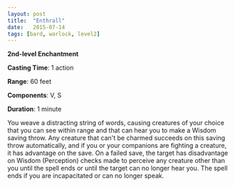 ```yaml
---
layout: post
title:  "Enthrall"
date:   2015-07-14
tags: [bard, warlock, level2]
---
```


**2nd-level Enchantment**

**Casting Time**: 1 action

**Range**: 60 feet

**Components**: V, S

**Duration**: 1 minute

You weave a distracting string of words, causing creatures of your choice that you can see within range and that can hear you to make a Wisdom saving throw. Any creature that can't be charmed succeeds on this saving throw automatically, and if you or your companions are fighting a creature, it has advantage on the save. On a failed save, the target has disadvantage on Wisdom (Perception) checks made to perceive any creature other than you until the spell ends or until the target can no longer hear you. The spell ends if you are incapacitated or can no longer speak.